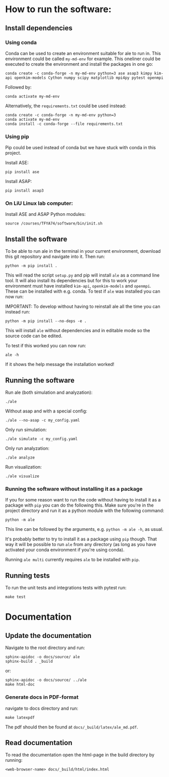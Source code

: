 # How to run the software:

## Install dependencies

### Using conda
Conda can be used to create an environment suitable for ale to run in. This environment could be called `my-md-env` for example.
This oneliner could be executed to create the environment and install the packages in one go:
```
conda create -c conda-forge -n my-md-env python=3 ase asap3 kimpy kim-api openkim-models Cython numpy scipy matplotlib mpi4py pytest openmpi
```
Followed by:
```
conda activate my-md-env
```

Alternatively, the `requirements.txt` could be used instead:
```
conda create -c conda-forge -n my-md-env python=3
conda activate my-md-env
conda install -c conda-forge --file requirements.txt
```
### Using pip
Pip could be used instead of conda but we have stuck with conda in this project.

Install ASE:
```
pip install ase
```

Install ASAP:
```
pip install asap3
```

### On LiU Linux lab computer:

Install ASE and ASAP Python modules:
```
source /courses/TFYA74/software/bin/init.sh
```

## Install the software
To be able to run ale in the terminal in your current environment, download this git repository and navigate into it. Then run:
```
python -m pip install .
```

This will read the script `setup.py` and pip will install `ale` as a command line tool. It will also install its dependencies but for this to work your environment must have installed `kim-api`, `openkim-models` and `openmpi`. These can be installed with e.g. conda. To test if `ale` was installed you can now run:

IMPORTANT:
To develop without having to reinstall ale all the time you can instead run:
```
python -m pip install --no-deps -e .
```
This will install `ale` without dependencies and in editable mode so the source code can be edited.

To test if this worked you can now run:
```
ale -h
```

If it shows the help message the installation worked!

## Running the software
Run ale (both simulation and analyzation):
```
./ale
```

Without asap and with a special config:
```
./ale --no-asap -c my_config.yaml
```

Only run simulation:
```
./ale simulate -c my_config.yaml
```

Only run analyzation:
```
./ale analyze
```

Run visualization:
```
./ale visualize
```

### Running the software without installing it as a package
If you for some reason want to run the code without having to install it as a package with `pip` you can do the following this. Make sure you're in the project directory and run it as a python module with the following command:
```
python -m ale
```

This line can be followed by the arguments, e.g. `python -m ale -h`, as usual.

It's probably better to try to install it as a package using `pip` though. That way it will be possible to run `ale` from any directory (as long as you have activated your conda environment if you're using conda).

Running `ale multi` currently requires `ale` to be installed with `pip`.

## Running tests
To run the unit tests and integrations tests with pytest run:
```
make test
```

# Documentation


## Update the documentation
Navigate to the root directory and run:
```
sphinx-apidoc -o docs/source/ ale
sphinx-build . _build
```

or:
```
sphinx-apidoc -o docs/source/ ../ale
make html-doc
```

### Generate docs in PDF-format
navigate to docs directory and run:
```
make latexpdf
```
The pdf should then be found at `docs/_build/latex/ale_md.pdf`.


## Read documentation
To read the documentation open the html-page in the build directory by running:
```
<web-browser-name> docs/_build/html/index.html
```


